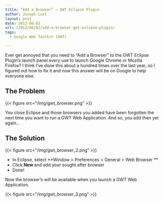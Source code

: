 ```yaml
---
title: “Add a Browser” – GWT Eclipse Plugin
author: Joseph Lust
layout: post
date: 2012-06-02
url: /2012/06/02/add-a-browser-gwt-eclipse-plugin/
tags:
  - Google Web Toolkit (GWT)

---
```

Ever get annoyed that you need to &#8220;Add a Browser&#8221; to the GWT Eclipse Plugin&#8217;s launch panel every use to launch Google Chrome or Mozilla Firefox? I think I&#8217;ve done this about a hundred times over the last year, so I figured out how to fix it and now this answer will be on Google to help everyone else.

## The Problem

{{< figure src="/img/gwt_browser.png" >}}

You close Eclipse and those browsers you added have been forgotten the next time you want to run a GWT Web Application. And so, you add then yet again&#8230;

## The Solution

{{< figure src="/img/gwt_browser_2.png" >}}

  * In Eclipse, select **Window > Preferences > General > Web Browser **
  * Click **New** and add your sought after browser
  * Done!

Now the browser&#8217;s will be available when you launch a GWT Web Application.

{{< figure src="/img/gwt_browser_3.png" >}}